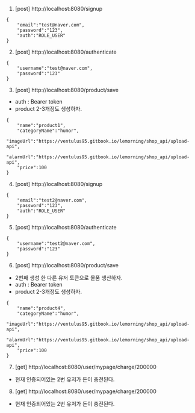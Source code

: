 1. [post] http://localhost:8080/signup   
```
{
    "email":"test@naver.com",
    "password":"123",
    "auth":"ROLE_USER"
}
```
2. [post] http://localhost:8080/authenticate   
```
{
    "username":"test@naver.com",
    "password":"123"
}
```
3. [post] http://localhost:8080/product/save   
- auth : Bearer token
- product 2-3개정도 생성하자.
```
{
    "name":"product1",
    "categoryName":"humor",
    "imageUrl":"https://ventulus95.gitbook.io/lemorning/shop_api/upload-api",
    "alarmUrl":"https://ventulus95.gitbook.io/lemorning/shop_api/upload-api",
    "price":100
}
```
4. [post] http://localhost:8080/signup   
```
{
    "email":"test2@naver.com",
    "password":"123",
    "auth":"ROLE_USER"
}
```
5. [post] http://localhost:8080/authenticate   
```
{
    "username":"test2@naver.com",
    "password":"123"
}
```
6. [post] http://localhost:8080/product/save  
- 2번째 생성 한 다른 유저 토큰으로 물품 생산하자. 
- auth : Bearer token
- product 2-3개정도 생성하자.
```
{
    "name":"product4",
    "categoryName":"humor",
    "imageUrl":"https://ventulus95.gitbook.io/lemorning/shop_api/upload-api",
    "alarmUrl":"https://ventulus95.gitbook.io/lemorning/shop_api/upload-api",
    "price":100
}
```
7. [get] http://localhost:8080/user/mypage/charge/200000  
- 현재 인증되어있는 2번 유저가 돈이 충전된다.
8. [get] http://localhost:8080/user/mypage/charge/200000  
- 현재 인증되어있는 2번 유저가 돈이 충전된다.